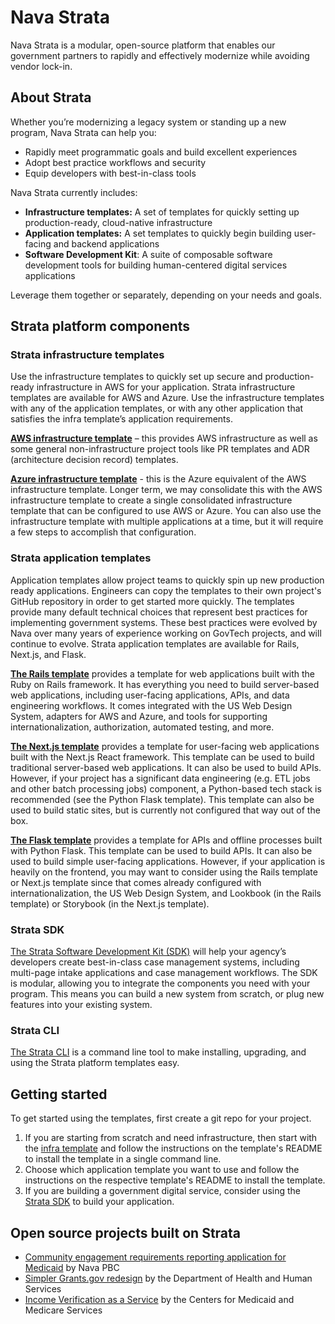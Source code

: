 # Nava Strata

Nava Strata is a modular, open-source platform that enables our government partners to rapidly and effectively modernize while avoiding vendor lock-in.

## About Strata

Whether you’re modernizing a legacy system or standing up a new program, Nava Strata can help you:

- Rapidly meet programmatic goals and build excellent experiences  
- Adopt best practice workflows and security  
- Equip developers with best-in-class tools

Nava Strata currently includes:

- **Infrastructure templates:** A set of templates for quickly setting up production-ready, cloud-native infrastructure  
- **Application templates:** A set templates to quickly begin building user-facing and backend applications  
- **Software Development Kit**: A suite of composable software development tools for building human-centered digital services applications 

Leverage them together or separately, depending on your needs and goals.

## Strata platform components

### Strata infrastructure templates

Use the infrastructure templates to quickly set up secure and production-ready infrastructure in AWS for your application. Strata infrastructure templates are available for AWS and Azure. Use the infrastructure templates with any of the application templates, or with any other application that satisfies the infra template’s application requirements.

**[AWS infrastructure template](https://github.com/navapbc/template-infra)** – this provides AWS infrastructure as well as some general non-infrastructure project tools like PR templates and ADR (architecture decision record) templates.

**[Azure infrastructure template](https://github.com/navapbc/template-infra-azure)** - this is the Azure equivalent of the AWS infrastructure template. Longer term, we may consolidate this with the AWS infrastructure template to create a single consolidated infrastructure template that can be configured to use AWS or Azure.
You can also use the infrastructure template with multiple applications at a time, but it will require a few steps to accomplish that configuration.

### Strata application templates

Application templates allow project teams to quickly spin up new production ready applications. Engineers can copy the templates to their own project's GitHub repository in order to get started more quickly. The templates provide many default technical choices that represent best practices for implementing government systems. These best practices were evolved by Nava over many years of experience working on GovTech projects, and will continue to evolve. Strata application templates are available for Rails, Next.js, and Flask.

**[The Rails template](https://github.com/navapbc/template-application-rails)** provides a template for web applications built with the Ruby on Rails framework. It has everything you need to build server-based web applications, including user-facing applications, APIs, and data engineering workflows. It comes integrated with the US Web Design System, adapters for AWS and Azure, and tools for supporting internationalization, authorization, automated testing, and more.

**[The Next.js template](https://github.com/navapbc/template-application-nextjs)** provides a template for user-facing web applications built with the Next.js React framework. This template can be used to build traditional server-based web applications. It can also be used to build APIs. However, if your project has a significant data engineering (e.g. ETL jobs and other batch processing jobs) component, a Python-based tech stack is recommended (see the Python Flask template). This template can also be used to build static sites, but is currently not configured that way out of the box.

**[The Flask template](https://github.com/navapbc/template-application-flask)** provides a template for APIs and offline processes built with Python Flask. This template can be used to build APIs. It can also be used to build simple user-facing applications. However, if your application is heavily on the frontend, you may want to consider using the Rails template or Next.js template since that comes already configured with internationalization, the US Web Design System, and Lookbook (in the Rails template) or Storybook (in the Next.js template).

### Strata SDK

[The Strata Software Development Kit (SDK)](https://github.com/navapbc/strata-sdk) will help your agency’s developers create best-in-class case management systems, including multi-page intake applications and case management workflows. The SDK is modular, allowing you to integrate the components you need with your program. This means you can build a new system from scratch, or plug new features into your existing system.

### Strata CLI

[The Strata CLI](https://github.com/navapbc/platform-cli) is a command line tool to make installing, upgrading, and using the Strata platform templates easy.

## Getting started

To get started using the templates, first create a git repo for your project.

1. If you are starting from scratch and need infrastructure, then start with the [infra template](https://github.com/navapbc/template-infra) and follow the instructions on the template's README to install the template in a single command line.
2. Choose which application template you want to use and follow the instructions on the respective template's README to install the template.
3. If you are building a government digital service, consider using the [Strata SDK](https://github.com/navapbc/strata-sdk) to build your application.

## Open source projects built on Strata

- [Community engagement requirements reporting application for Medicaid](https://github.com/navapbc/community-engagement-medicaid) by Nava PBC
- [Simpler Grants.gov redesign](https://github.com/HHS/simpler-grants-gov) by the Department of Health and Human Services
- [Income Verification as a Service](https://github.com/DSACMS/iv-cbv-payroll) by the Centers for Medicaid and Medicare Services
